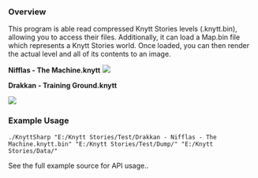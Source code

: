 ### Overview 

This program is able read compressed Knytt Stories levels (.knytt.bin), allowing you to access their files. Additionally, it can load a Map.bin file which represents a Knytt Stories world. Once loaded, you can then render the actual level and all of its contents to an image.


**Nifflas - The Machine.knytt**
![](https://i.imgur.com/sbIwOgM.jpg)


**Drakkan - Training Ground.knytt**

![](https://i.imgur.com/sRnEVpW.jpg)


### Example Usage
```
./KnyttSharp "E:/Knytt Stories/Test/Drakkan - Nifflas - The Machine.knytt.bin" "E:/Knytt Stories/Test/Dump/" "E:/Knytt Stories/Data/"
```

See the full example source for API usage.. 